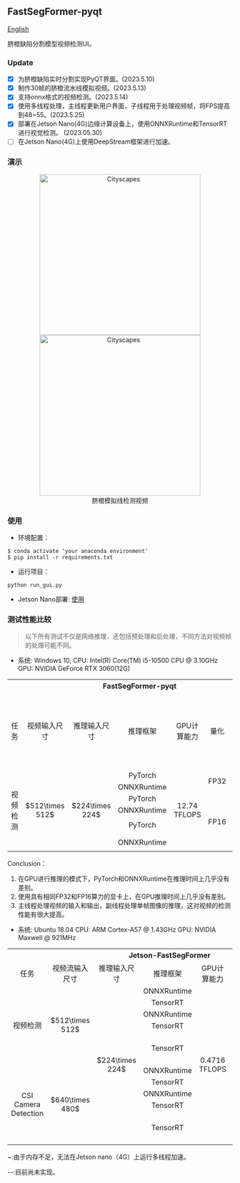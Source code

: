 ## FastSegFormer-pyqt

[English](https://github.com/caixiongjiang/FastSegFormer-pyqt/blob/main/README.md)

脐橙缺陷分割模型视频检测UI。

### Update

- [x] 为脐橙缺陷实时分割实现PyQT界面。(2023.5.10)
- [x] 制作30帧的脐橙流水线模拟视频。(2023.5.13)
- [x] 支持onnx格式的视频检测。(2023.5.14)
- [x] 使用多线程处理，主线程更新用户界面，子线程用于处理视频帧，将FPS提高到48~55。(2023.5.25)
- [x] 部署在Jetson Nano(4G)边缘计算设备上，使用ONNXRuntime和TensorRT进行视觉检测。 (2023.05.30)
- [ ] 在Jetson Nano(4G)上使用DeepStream框架进行加速。

### 演示

<p align="center">
  <img src="Figs/orange_video.gif" alt="Cityscapes" width="360"/>
  <img src="Figs/orange_detection_video.gif" alt="Cityscapes" width="360"/></br>
  <span align="center">脐橙模拟线检测视频</span>
</p>


### 使用

* 环境配置：
```shell
$ conda activate 'your anaconda environment'
$ pip install -r requirements.txt 
```
* 运行项目：
```shell
python run_gui.py
```
* Jetson Nano部署: [使用](https://github.com/caixiongjiang/FastSegFormer-pyqt/blob/main/jetson-FastSegFormer)

### 测试性能比较

> 以下所有测试不仅是网络推理，还包括预处理和后处理，不同方法对视频帧的处理可能不同。

* 系统: Windows 10, 
  CPU: Intel(R) Core(TM) i5-10500 CPU @ 3.10GHz
  GPU: NVIDIA GeForce RTX 3060(12G)

<table>
	<tr>
	    <th colspan="8">FastSegFormer-pyqt</th>
	</tr >
	<tr>
	    <td style="text-align: center;">任务</td>
	    <td style="text-align: center;">视频输入尺寸</td>
	    <td style="text-align: center;">推理输入尺寸</td>  
      <td style="text-align: center;">推理框架</td>
      <td style="text-align: center;">GPU计算能力</td>
      <td style="text-align: center;">量化</td>
      <td style="text-align: center;">视频帧处理方式</td>
      <td style="text-align: center;">平均FPS</td>
	</tr >
	<tr >
	    <td rowspan="6" style="text-align: center;">视频检测</td>
	    <td rowspan="6" style="text-align: center;">$512\times 512$</td>
	    <td rowspan="6" style="text-align: center;">$224\times 224$</td>
      <td style="text-align: center;">PyTorch</td>
      <td rowspan="6" style="text-align: center;">12.74 TFLOPS</td>
      <td rowspan="2" style="text-align: center;">FP32</td>
      <td rowspan="4" style="text-align: center;">逐帧处理</td>
      <td style="text-align: center;">32.62</td>
	</tr>
	<tr>
	    <td style="text-align: center;">ONNXRuntime</td>
      <td style="text-align: center;">32.64</td>
	</tr>
	<tr>
	    <td style="text-align: center;">PyTorch</td>
      <td rowspan="4" style="text-align: center;">FP16</td>
      <td style="text-align: center;">32.24</td>
	</tr>
	<tr>
	    <td style="text-align: center;">ONNXRuntime</td>
      <td style="text-align: center;">32.66</td>
	</tr>
  <tr>
	    <td style="text-align: center;">PyTorch</td>
      <td rowspan="2" style="text-align: center;">多线程</td>
      <td style="text-align: center;">46.94</td>
	</tr>
  <tr>
	    <td style="text-align: center;">ONNXRuntime</td>
      <td style="text-align: center;">46.81</td>
	</tr>
</table>


Conclusion：
1. 在GPU进行推理的模式下，PyTorch和ONNXRuntime在推理时间上几乎没有差别。
2. 使用具有相同FP32和FP16算力的显卡上，在GPU推理时间上几乎没有差别。
3. 主线程处理视频的输入和输出，副线程处理单帧图像的推理，这对视频的检测性能有很大提高。

* 系统: Ubuntu 18.04
  CPU: ARM Cortex-A57 @ 1.43GHz
  GPU: NVIDIA Maxwell @ 921MHz

<table>
	<tr>
	    <th colspan="8">Jetson-FastSegFormer</th>
	</tr >
	<tr>
	    <td style="text-align: center;">任务</td>
	    <td style="text-align: center;">视频流输入尺寸</td>
	    <td style="text-align: center;">推理输入尺寸</td>  
      <td style="text-align: center;">推理框架</td>
      <td style="text-align: center;">GPU计算能力</td>
      <td style="text-align: center;">量化</td>
      <td style="text-align: center;">视频帧处理方式</td>
      <td style="text-align: center;">平均FPS</td>
	</tr >
	<tr >
	    <td rowspan="5" style="text-align: center;">视频检测</td>
	    <td rowspan="5" style="text-align: center;">$512\times 512$</td>
	    <td rowspan="10" style="text-align: center;">$224\times 224$</td>
      <td style="text-align: center;">ONNXRuntime</td>
      <td rowspan="10" style="text-align: center;"> 0.4716 TFLOPS</td>
      <td rowspan="10" style="text-align: center;">FP16</td>
      <td rowspan="2" style="text-align: center;">逐帧处理</td>
      <td style="text-align: center;">7.02</td>
	</tr>
	<tr>
	    <td style="text-align: center;">TensorRT</td>
      <td style="text-align: center;">11.50</td>
	</tr>
	<tr>
      <td style="text-align: center;">ONNXRuntime</td>
      <td rowspan="2" style="text-align: center;">多线程</td>
      <td style="text-align: center;">~</td>
	</tr>
	<tr>
	    <td style="text-align: center;">TensorRT</td>
      <td style="text-align: center;">~</td>
	</tr>
  <tr>
	    <td style="text-align: center;">TensorRT</td>
      <td style="text-align: center;">DeepStream视觉处理框架</td>
      <td style="text-align: center;">--</td>
	</tr>
  <tr>
	    <td rowspan="5" style="text-align: center;">CSI Camera Detection</td>
      <td rowspan="5" style="text-align: center;">$640\times 480$</td>
      <td style="text-align: center;">ONNXRuntime</td>
      <td rowspan="2" style="text-align: center;">逐帧处理</td>
      <td style="text-align: center;">5</td>
	</tr>
  <tr>
      <td style="text-align: center;">TensorRT</td>
      <td style="text-align: center;">7</td>
	</tr>
  <tr>
      <td style="text-align: center;">ONNXRuntime</td>
      <td rowspan="2" style="text-align: center;">多线程</td>
      <td style="text-align: center;">~</td>
	</tr>
  <tr>
      <td style="text-align: center;">TensorRT</td>
      <td style="text-align: center;">~</td>
	</tr>
  <tr>
      <td style="text-align: center;">TensorRT</td>
      <td style="text-align: center;">DeepStream视觉处理框架</td>
      <td style="text-align: center;">--</td>
	</tr>
</table>
~:由于内存不足，无法在Jetson nano（4G）上运行多线程加速。

--:目前尚未实现。




